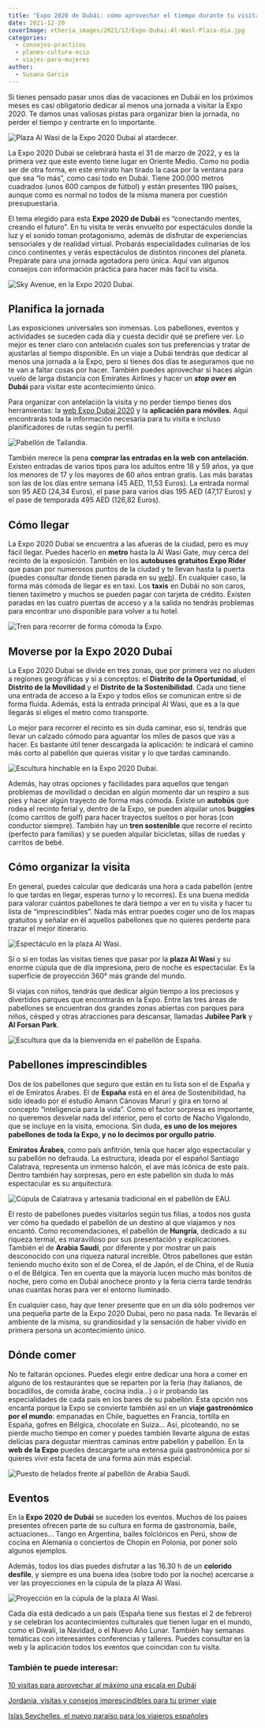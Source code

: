 ```yaml
---
title: "Expo 2020 de Dubái: cómo aprovechar el tiempo durante tu visita"
date: 2021-12-20
coverImage: etheria_images/2021/12/Expo-Dubai-Al-Wasl-Plaza-dia.jpg
categories: 
  - consejos-practicos
  - planes-cultura-ocio
  - viajes-para-mujeres
author: 
  - Susana Garcia
---
```


Si tienes pensado pasar unos días de vacaciones en Dubái en los próximos meses es casi obligatorio dedicar al menos una jornada a visitar la Expo 2020. Te damos unas valiosas pistas para organizar bien la jornada, no perder el tiempo y centrarte en lo importante.

![Plaza Al Wasi de la Expo 2020 Dubai al atardecer.](etheria_images/2021/12/Expo-Dubai-Al-Wasl-Plaza-dia.jpg "Plaza Al Wasi de la Expo 2020 Dubai al atardecer. © Turismo de Dubái")

La Expo 2020 Dubai se celebrará hasta el 31 de marzo de 2022, y es la primera vez que 
este evento tiene lugar en Oriente Medio. Como no podía ser de otra forma, en este 
emirato han tirado la casa por la ventana para que sea “lo más”, como casi todo en 
Dubái. Tiene 200.000 metros cuadrados (unos 600 campos de fútbol) y están presentes 190 
países, aunque como es normal no todos de la misma manera por cuestión presupuestaria. 

El tema elegido para esta **Expo 2020 de Dubái** es “conectando mentes, creando el 
futuro”. En tu visita te verás envuelto por espectáculos donde la luz y el sonido toman 
protagonismo, además de disfrutar de experiencias sensoriales y de realidad virtual. 
Probarás especialidades culinarias de los cinco continentes y verás espectáculos de 
distintos rincones del planeta. Prepárate para una jornada agotadora pero única. Aquí 
van algunos consejos con información práctica para hacer más fácil tu visita. 

![Sky Avenue, en la Expo 2020 Dubai.](etheria_images/2021/12/Expo-Dubai-Sky-Avenue.jpg "Sky Avenue, en la Expo 2020 Dubai. © Susana García")

## Planifica la jornada

Las exposiciones universales son inmensas. Los pabellones, eventos y actividades se 
suceden cada día y cuesta decidir qué se prefiere ver. Lo mejor es tener claro con 
antelación cuales son tus preferencias y tratar de ajustarlas al tiempo disponible. En 
un viaje a Dubái tendrás que dedicar al menos una jornada a la Expo, pero si tienes dos 
días te aseguramos que no te van a faltar cosas por hacer. También puedes aprovechar si 
haces algún vuelo de larga distancia con Emirates Airlines y hacer un _**stop**_ 
**_over_ en Dubái** para visitar este acontecimiento único. 

Para organizar con antelación la visita y no perder tiempo tienes dos herramientas: la [web 
Expo Dubai 2020](https://www.expo2020dubai.com/es) y la **aplicación para móviles**. 
Aquí encontrarás toda la información necesaria para tu visita e incluso planificadores 
de rutas según tu perfil. 

![Pabellón de Tailandia.](etheria_images/2021/12/Expo-2020-Dubai-pabellon-Tailandia.jpg "Pabellón de Tailandia. © SG")

También merece la pena **comprar las entradas **en la web**** **con antelación**. 
Existen entradas de varios tipos para los adultos entre 18 y 59 años, ya que los menores 
de 17 y los mayores de 60 años entran gratis. Las más baratas son las de los días entre 
semana (45 AED, 11,53 Euros). La entrada normal son 95 AED (24,34 Euros), el pase para 
varios días 195 AED (47,17 Euros) y el pase de temporada 495 AED (126,82 Euros). 

## Cómo llegar

La Expo 2020 Dubai se encuentra a las afueras de la ciudad, pero es muy fácil llegar. 
Puedes hacerlo en **metro** hasta la Al Wasi Gate, muy cerca del recinto de la 
exposición. También en los **autobuses gratuitos Expo Rider** que pasan por numerosos 
puntos de la ciudad y te llevan hasta la puerta (puedes consultar donde tienen parada en 
su [web](https://www.rta.ae/wps/portal/rta/ae/home/about-rta/expo-2020)). En cualquier 
caso, la forma más cómoda de llegar es en taxi. Los **taxis** en Dubái no son caros, 
tienen taxímetro y muchos se pueden pagar con tarjeta de crédito. Existen paradas en las 
cuatro puertas de acceso y a la salida no tendrás problemas para encontrar uno 
disponible para volver a tu hotel. 

![Tren para recorrer de forma cómoda la Expo.](etheria_images/2021/12/Expo-Dubai-tren.jpg "Tren para recorrer de forma cómoda la Expo. © SG")

## Moverse por la Expo 2020 Dubai

La Expo 2020 Dubai se divide en tres zonas, que por primera vez no aluden a regiones 
geográficas y sí a conceptos: el **Distrito de la Oportunidad**, el **Distrito de la 
Movilidad** y el **Distrito de la Sostenibilidad**. Cada uno tiene una entrada de acceso 
a la Expo y todos ellos se comunican entre sí de forma fluida. Además, está la entrada 
principal Al Wasi, que es a la que llegarás si eliges el metro como transporte. 

Lo mejor para recorrer el recinto es sin duda caminar, eso sí, tendrás que llevar un 
calzado cómodo para aguantar los miles de pasos que vas a hacer. Es bastante útil tener 
descargada la aplicación: te indicará el camino más corto al pabellón que quieras 
visitar y lo que tardas caminando. 

![Escultura hinchable en la Expo 2020 Dubai.](etheria_images/2021/12/Expo-Dubai-escultura.jpg "Escultura hinchable en la Expo 2020 Dubai. © SG")

Además, hay otras opciones y facilidades para aquellos que tengan problemas de movilidad 
o decidan en algún momento dar un respiro a sus pies y hacer algún trayecto de forma más 
cómoda. Existe un **autobús** que rodea el recinto ferial y, dentro de la Expo, se 
pueden alquilar unos **buggies** (como carritos de golf) para hacer trayectos sueltos o 
por horas (con conductor siempre). También hay un **tren sostenible** que recorre el 
recinto (perfecto para familias) y se pueden alquilar bicicletas, sillas de ruedas y 
carritos de bebé. 

## Cómo organizar la visita

En general, puedes calcular que dedicarás una hora a cada pabellón (entre lo que tardas 
en llegar, esperas turno y lo recorres). Es una buena medida para valorar cuántos 
pabellones te dará tiempo a ver en tu visita y hacer tu lista de “imprescindibles”. Nada 
más entrar puedes coger uno de los mapas gratuitos y señalar en él aquellos pabellones 
que no quieres perderte para trazar el mejor itinerario. 

![Espectáculo en la plaza Al Wasi.](etheria_images/2021/12/Expo-Duba-2020-iAl-Wasl-Plaza-noche.jpg "Espectáculo en la plaza Al Wasi. © Turismo de Dubái")

Sí o sí en todas las visitas tienes que pasar por la **plaza Al Wasi** y su enorme 
cúpula que de día impresiona, pero de noche es espectacular. Es la superficie de 
proyección 360° más grande del mundo. 

Si viajas con niños, tendrás que dedicar algún tiempo a los preciosos y divertidos 
parques que encontrarás en la Expo. Entre las tres áreas de pabellones se encuentran dos 
grandes zonas abiertas con parques para niños, césped y otras atracciones para 
descansar, llamadas **Jubilee Park** y **Al Forsan Park**. 

![Escultura que da la bienvenida en el pabellón de España.](etheria_images/2021/12/Expo-2020-pabellon-España.jpg "Escultura que da la bienvenida en el pabellón de España. © SG")

## Pabellones imprescindibles

Dos de los pabellones que seguro que están en tu lista son el de España y el de Emiratos 
Árabes. El de **España** está en el área de Sostenibilidad, ha sido ideado por el 
estudio Amann Cánovas Maruri y gira en torno al concepto “inteligencia para la vida”. 
Como el factor sorpresa es importante, no queremos desvelar nada del interior, pero el 
corto de Nacho Vigalondo, que se incluye en la visita, emociona. Sin duda, **es uno de 
los mejores pabellones de toda la Expo, y no lo decimos por orgullo patrio**. 

**Emiratos Árabes**, como país anfitrión, tenía que hacer algo espectacular y su 
pabellón no defrauda. La estructura, ideada por el español Santiago Calatrava, 
representa un inmenso halcón, el ave más icónica de este país. Dentro también hay 
sorpresas, pero en este pabellón sin duda lo más espectacular es su arquitectura. 

![Cúpula de Calatrava y artesanía tradicional en el pabellón de EAU.](etheria_images/2021/12/Expo-Dubai-pabellon-Emiratos.jpg "Cúpula de Calatrava y artesanía tradicional en el pabellón de EAU. © SG")

El resto de pabellones puedes visitarlos según tus filias, a todos nos gusta ver cómo ha 
quedado el pabellón de un destino al que viajamos y nos encantó. Como recomendaciones, 
el pabellón de **Hungría**, dedicado a su riqueza termal, es maravilloso por sus 
presentación y explicaciones. También el de **Arabia Saudí**, por diferente y por 
mostrar un país desconocido con una riqueza natural increíble. Otros pabellones que 
están teniendo mucho éxito son el de Corea, el de Japón, el de China, el de Rusia o el 
de Bélgica. Ten en cuenta que la mayoría lucen mucho más bonitos de noche, pero como en 
Dubái anochece pronto y la feria cierra tarde tendrás unas cuantas horas para ver el 
entorno iluminado. 

En cualquier caso, hay que tener presente que en un día sólo podremos ver una pequeña 
parte de la Expo 2020 Dubai, pero no pasa nada. Te llevarás el ambiente de la misma, su 
grandiosidad y la sensación de haber vivido en primera persona un acontecimiento único. 

## Dónde comer

No te faltarán opciones. Puedes elegir entre dedicar una hora a comer en alguno de los 
restaurantes que se reparten por la feria (hay italianos, de bocadillos, de comida 
árabe, cocina india…) o ir probando las especialidades de cada país en los bares de su 
pabellón. Esta opción nos encanta porque la Expo se convierte también así en un **viaje 
gastronómico por el mundo**: empanadas en Chile, baguettes en Francia, tortilla en 
España, gofres en Bélgica, chocolate en Suiza… Así, picoteando, no se pierde mucho 
tiempo en comer y puedes también llevarte alguna de estas delicias para degustar 
mientras caminas entre pabellón y pabellón. En la **web de la Expo** puedes descargarte 
una extensa guía gastronómica por si quieres vivir esta faceta de una forma aún más 
especial. 

![Puesto de helados frente al pabellón de Arabia Saudí.](etheria_images/2021/12/Expo-Dubai-pabellon-Arabia-Saudi.jpg "Puesto de helados frente al pabellón de Arabia Saudí. © SG")

## Eventos

En la **Expo 2020 de Dubái** se suceden los eventos. Muchos de los países presentes 
ofrecen parte de su cultura en forma de gastronomía, baile, actuaciones… Tango en 
Argentina, bailes folclóricos en Perú, show de cocina en Alemania o conciertos de Chopin 
en Polonia, por poner solo algunos ejemplos. 

Además, todos los días puedes disfrutar a las 16.30 h de un **colorido desfile**, y 
siempre es una buena idea (sobre todo por la noche) acercarse a ver las proyecciones en 
la cúpula de la plaza Al Wasi. 

![Proyección en la cúpula de la plaza Al Wasi.](etheria_images/2021/12/Expo-Dubai-cupula-Al-Wasi.jpg "Proyección en la cúpula de la plaza Al Wasi. © SG")

Cada día está dedicado a un país (España tiene sus fiestas el 2 de febrero) y se 
celebran los acontecimientos culturales que tienen lugar en el mundo, como el Diwali, la 
Navidad, o el Nuevo Año Lunar. También hay semanas temáticas con interesantes 
conferencias y talleres. Puedes consultar en la web y la aplicación todos los eventos 
que coincidan con tu visita. 

### También te puede interesar:

[10 visitas para aprovechar al máximo una escala en 
Dubái](https://etheriamagazine.com/2019/05/31/como-aprovechar-una-escala-en-dubai/) 

[Jordania, visitas y consejos imprescindibles para tu primer 
viaje](https://etheriamagazine.com/2020/12/18/jordania-visitas-imprescindibles-y-consejos-si-viajas-sola/) 

[Islas Seychelles, el nuevo paraíso para los viajeros 
españoles](https://etheriamagazine.com/2020/11/16/islas-seychelles-un-viaje-de-lujo-al-paraiso/)
